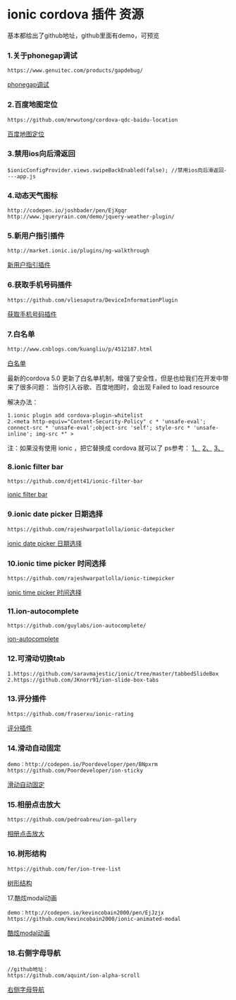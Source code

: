 #  ionic cordova 插件 资源

基本都给出了github地址，github里面有demo，可预览

### 1.关于phonegap调试
```
https://www.genuitec.com/products/gapdebug/
```
[phonegap调试](https://www.genuitec.com/products/gapdebug/)

### 2.百度地图定位
```
https://github.com/mrwutong/cordova-qdc-baidu-location
```
[百度地图定位](https://github.com/mrwutong/cordova-qdc-baidu-location)

### 3.禁用ios向后滑返回
```
$ionicConfigProvider.views.swipeBackEnabled(false); //禁用ios向后滑返回----app.js
```

### 4.动态天气图标
```
http://codepen.io/joshbader/pen/EjXgqr
http://www.jqueryrain.com/demo/jquery-weather-plugin/
```

### 5.新用户指引插件
```
http://market.ionic.io/plugins/ng-walkthrough
```
[新用户指引插件](http://market.ionic.io/plugins/ng-walkthrough)

### 6.获取手机号码插件
```
https://github.com/vliesaputra/DeviceInformationPlugin
```
[获取手机号码插件](https://github.com/vliesaputra/DeviceInformationPlugin)

### 7.白名单
```
http://www.cnblogs.com/kuangliu/p/4512187.html
```
[白名单](http://www.cnblogs.com/kuangliu/p/4512187.html)

最新的cordova 5.0 更新了白名单机制，增强了安全性，但是也给我们在开发中带来了很多问题：
当你引入谷歌、百度地图时，会出现 Failed to load resource

解决办法：
```
1.ionic plugin add cordova-plugin-whitelist
2.<meta http-equiv="Content-Security-Policy" c * 'unsafe-eval'; connect-src * 'unsafe-eval';object-src 'self'; style-src * 'unsafe-inline'; img-src *" >
```
注：如果没有使用 ionic ，把它替换成 cordova 就可以了
ps参考：
[1、](http://forum.ionicframework.com/t/failed-to-load-external-scripts-when-running-ionic-emulate-android-or-ionic-run-android/22171/5)
[2、](http://docs.ionic.io/v1.0/docs/cordova-whitelist)
[3、](https://github.com/apache/cordova-plugin-whitelist)

### 8.ionic filter bar
```
https://github.com/djett41/ionic-filter-bar
```
[ionic filter bar](https://github.com/djett41/ionic-filter-bar)

### 9.ionic date picker 日期选择
```
https://github.com/rajeshwarpatlolla/ionic-datepicker
```
[ionic date picker 日期选择](https://github.com/rajeshwarpatlolla/ionic-datepicker)

### 10.ionic time picker 时间选择
```
https://github.com/rajeshwarpatlolla/ionic-timepicker
```
[ionic time picker 时间选择](https://github.com/rajeshwarpatlolla/ionic-timepicker)

### 11.ion-autocomplete
```
https://github.com/guylabs/ion-autocomplete/
```
[ion-autocomplete](https://github.com/guylabs/ion-autocomplete/)

### 12.可滑动切换tab
```
1.https://github.com/saravmajestic/ionic/tree/master/tabbedSlideBox
2.https://github.com/JKnorr91/ion-slide-box-tabs
```

### 13.评分插件
```
https://github.com/fraserxu/ionic-rating
```
[评分插件](https://github.com/fraserxu/ionic-rating)

### 14.滑动自动固定
```
demo：http://codepen.io/Poordeveloper/pen/BNpxrm
https://github.com/Poordeveloper/ion-sticky
```
[滑动自动固定](https://github.com/Poordeveloper/ion-sticky)


### 15.相册点击放大
```
https://github.com/pedroabreu/ion-gallery
```
[相册点击放大](https://github.com/pedroabreu/ion-gallery)

### 16.树形结构
```
https://github.com/fer/ion-tree-list
```
[树形结构](https://github.com/fer/ion-tree-list)

17.酷炫modal动画
```
demo：http://codepen.io/kevincobain2000/pen/EjJzjx
https://github.com/kevincobain2000/ionic-animated-modal
```
[酷炫modal动画](https://github.com/kevincobain2000/ionic-animated-modal)

### 18.右侧字母导航
```
//github地址：
https://github.com/aquint/ion-alpha-scroll
```
[右侧字母导航](https://github.com/aquint/ion-alpha-scroll)